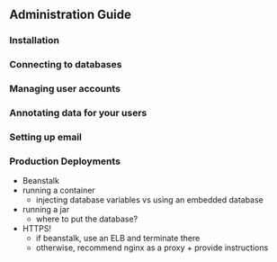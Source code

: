 ## Administration Guide
### Installation
### Connecting to databases
### Managing user accounts
### Annotating data for your users
### Setting up email
### Production Deployments
* Beanstalk
* running a container
    * injecting database variables vs using an embedded database
* running a jar
    * where to put the database?
* HTTPS!
	* if beanstalk, use an ELB and terminate there
	* otherwise, recommend nginx as a proxy + provide instructions

